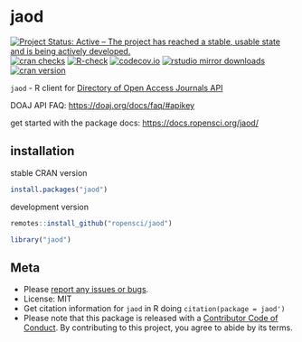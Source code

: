 jaod
====



[![Project Status: Active – The project has reached a stable, usable state and is being actively developed.](https://www.repostatus.org/badges/latest/active.svg)](https://www.repostatus.org/#active)
[![cran checks](https://cranchecks.info/badges/worst/jaod)](https://cranchecks.info/pkgs/jaod)
[![R-check](https://github.com/ropensci/jaod/workflows/R-check/badge.svg)](https://github.com/ropensci/jaod/actions?query=workflow%3AR-check)
[![codecov.io](https://codecov.io/github/ropensci/jaod/coverage.svg?branch=master)](https://codecov.io/github/ropensci/jaod?branch=master)
[![rstudio mirror downloads](https://cranlogs.r-pkg.org/badges/jaod)](https://github.com/r-hub/cranlogs.app)
[![cran version](https://www.r-pkg.org/badges/version/jaod)](https://cran.r-project.org/package=jaod)

`jaod` - R client for [Directory of Open Access Journals API](https://doaj.org/api/v2/docs)

DOAJ API FAQ: <https://doaj.org/docs/faq/#apikey>

get started with the package docs: <https://docs.ropensci.org/jaod/>

## installation

stable CRAN version


```r
install.packages("jaod")
```

development version


```r
remotes::install_github("ropensci/jaod")
```


```r
library("jaod")
```

## Meta

* Please [report any issues or bugs](https://github.com/ropensci/jaod/issues).
* License: MIT
* Get citation information for `jaod` in R doing `citation(package = jaod')`
* Please note that this package is released with a [Contributor Code of Conduct](https://ropensci.org/code-of-conduct/). By contributing to this project, you agree to abide by its terms.
